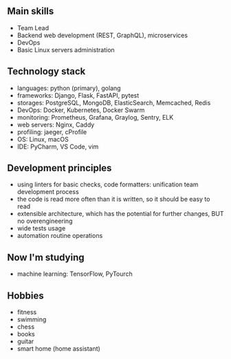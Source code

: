 ## Main skills
- Team Lead
- Backend web development (REST, GraphQL), microservices
- DevOps
- Basic Linux servers administration

## Technology stack
- languages: python (primary), golang
- frameworks: Django, Flask, FastAPI, pytest
- storages: PostgreSQL, MongoDB, ElasticSearch, Memcached, Redis
- DevOps: Docker, Kubernetes, Docker Swarm
- monitoring: Prometheus, Grafana, Graylog, Sentry, ELK
- web servers: Nginx, Caddy
- profiling: jaeger, cProfile
- OS: Linux, macOS
- IDE: PyCharm, VS Code, vim

## Development principles
- using linters for basic checks, code formatters: unification team development process
- the code is read more often than it is written, so it should be easy to read
- extensible architecture, which has the potential for further changes, BUT no overengineering
- wide tests usage
- automation routine operations

## Now I'm studying
- machine learning: TensorFlow, PyTourch

## Hobbies
- fitness
- swimming
- chess
- books
- guitar
- smart home (home assistant)
